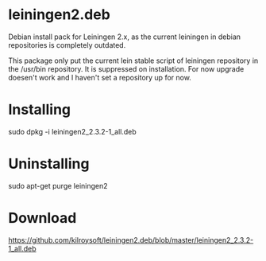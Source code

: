 leiningen2.deb
==============

Debian install pack for Leiningen 2.x, as the current leiningen in debian repositories
is completely outdated.

This package only put the current lein stable script of leiningen repository in the
/usr/bin repository. It is suppressed on installation. For now upgrade doesen't work and
I haven't set a repository up for now.

Installing
==========

sudo dpkg -i leiningen2_2.3.2-1_all.deb

Uninstalling
============

sudo apt-get purge leiningen2

Download
========

https://github.com/kilroysoft/leiningen2.deb/blob/master/leiningen2_2.3.2-1_all.deb
